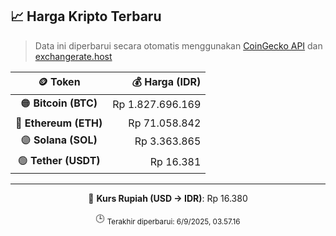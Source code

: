 

<!-- HARGA_KRIPTO -->
## 📈 Harga Kripto Terbaru

> Data ini diperbarui secara otomatis menggunakan [CoinGecko API](https://www.coingecko.com/) dan [exchangerate.host](https://exchangerate.host/)

<div align="center">

| 🪙 Token | 💰 Harga (IDR) |
|:------:|---------------:|
| 🟠 **Bitcoin (BTC)**   | Rp 1.827.696.169 |
| 🔵 **Ethereum (ETH)**  | Rp 71.058.842 |
| 🟣 **Solana (SOL)**    | Rp 3.363.865 |
| 🟢 **Tether (USDT)**   | Rp 16.381 |

---

💱 **Kurs Rupiah (USD → IDR)**: Rp 16.380

🕒 <sub>Terakhir diperbarui: 6/9/2025, 03.57.16</sub>

</div>
<!-- /HARGA_KRIPTO -->